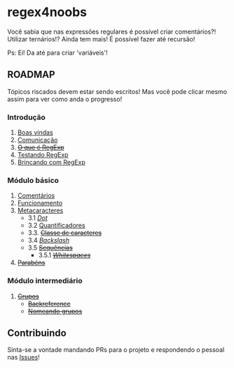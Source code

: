 # regex4noobs

Você sabia que nas expressões regulares é possível criar comentários?! Utilizar ternários!? Ainda tem mais! É possível fazer até recursão!

Ps: Ei! Da até para criar 'variáveis'!

## ROADMAP
Tópicos riscados devem estar sendo escritos! Mas você pode clicar mesmo assim para ver como anda o progresso!

### Introdução
1. [Boas vindas](src/introduction/README.md)
2. [Comunicação](src/introduction/communication.md)
3. ~~[O que é RegExp]()~~
4. [Testando RegExp](src/introduction/testing.md)
5. [Brincando com RegExp](src/introduction/playing.md)

### Módulo básico
1. [Comentários](src/basic/comments.md)
2. [Funcionamento](src/basic/operation.md)
3. [Metacaracteres](src/basic/metacharacters/README.md)
    - 3.1 [*Dot*](src/basic/metacharacters/dot.md)
    - 3.2 [Quantificadores](src/basic/metacharacters/quantifiers.md)
    - 3.3. ~~[Classe de caracteres](src/basic/metacharacters/classes.md)~~
    - 3.4 [*Backslash*](src/basic/metacharacters/backslash.md)
    - 3.5 ~~[Sequências]()~~
        - 3.5.1 ~~[*Whitespaces*]()~~
5. ~~[Parabéns]()~~

### Módulo intermediário
1. ~~[Grupos]()~~
    - ~~[Backreference]()~~
    - ~~[Nomeando grupos]()~~

## Contribuindo
Sinta-se a vontade mandando PRs para o projeto e respondendo o pessoal nas [Issues](https://github.com/NiumXp/regex4noobs/issues)!
